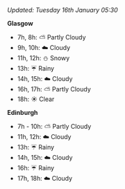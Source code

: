 *Updated: Tuesday 16th January 05:30*

**Glasgow**

* 7h, 8h: :partly_sunny: Partly Cloudy
* 9h, 10h: :cloud: Cloudy
* 11h, 12h: :snowman: Snowy
* 13h: :umbrella: Rainy
* 14h, 15h: :cloud: Cloudy
* 16h, 17h: :partly_sunny: Partly Cloudy
* 18h: :sunny: Clear

**Edinburgh**

* 7h - 10h: :partly_sunny: Partly Cloudy
* 11h, 12h: :cloud: Cloudy
* 13h: :umbrella: Rainy
* 14h, 15h: :cloud: Cloudy
* 16h: :umbrella: Rainy
* 17h, 18h: :cloud: Cloudy
